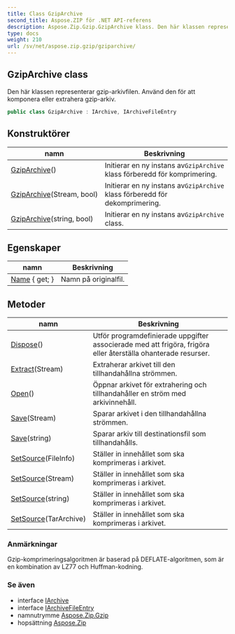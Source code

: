 ```yaml
---
title: Class GzipArchive
second_title: Aspose.ZIP för .NET API-referens
description: Aspose.Zip.Gzip.GzipArchive klass. Den här klassen representerar gziparkivfilen. Använd den för att komponera eller extrahera gziparkiv.
type: docs
weight: 210
url: /sv/net/aspose.zip.gzip/gziparchive/
---
```

## GzipArchive class

Den här klassen representerar gzip-arkivfilen. Använd den för att komponera eller extrahera gzip-arkiv.

```csharp
public class GzipArchive : IArchive, IArchiveFileEntry
```

## Konstruktörer

| namn | Beskrivning |
| --- | --- |
| [GzipArchive](gziparchive/#constructor)() | Initierar en ny instans av`GzipArchive` klass förberedd för komprimering. |
| [GzipArchive](gziparchive/#constructor_1)(Stream, bool) | Initierar en ny instans av`GzipArchive` klass förberedd för dekomprimering. |
| [GzipArchive](gziparchive/#constructor_2)(string, bool) | Initierar en ny instans av`GzipArchive` class. |

## Egenskaper

| namn | Beskrivning |
| --- | --- |
| [Name](../../aspose.zip.gzip/gziparchive/name/) { get; } | Namn på originalfil. |

## Metoder

| namn | Beskrivning |
| --- | --- |
| [Dispose](../../aspose.zip.gzip/gziparchive/dispose/)() | Utför programdefinierade uppgifter associerade med att frigöra, frigöra eller återställa ohanterade resurser. |
| [Extract](../../aspose.zip.gzip/gziparchive/extract/)(Stream) | Extraherar arkivet till den tillhandahållna strömmen. |
| [Open](../../aspose.zip.gzip/gziparchive/open/)() | Öppnar arkivet för extrahering och tillhandahåller en ström med arkivinnehåll. |
| [Save](../../aspose.zip.gzip/gziparchive/save/#save)(Stream) | Sparar arkivet i den tillhandahållna strömmen. |
| [Save](../../aspose.zip.gzip/gziparchive/save/#save_1)(string) | Sparar arkiv till destinationsfil som tillhandahålls. |
| [SetSource](../../aspose.zip.gzip/gziparchive/setsource/#setsource_1)(FileInfo) | Ställer in innehållet som ska komprimeras i arkivet. |
| [SetSource](../../aspose.zip.gzip/gziparchive/setsource/#setsource_2)(Stream) | Ställer in innehållet som ska komprimeras i arkivet. |
| [SetSource](../../aspose.zip.gzip/gziparchive/setsource/#setsource_3)(string) | Ställer in innehållet som ska komprimeras i arkivet. |
| [SetSource](../../aspose.zip.gzip/gziparchive/setsource/#setsource)(TarArchive) | Ställer in innehållet som ska komprimeras i arkivet. |

### Anmärkningar

Gzip-komprimeringsalgoritmen är baserad på DEFLATE-algoritmen, som är en kombination av LZ77 och Huffman-kodning.

### Se även

* interface [IArchive](../../aspose.zip/iarchive/)
* interface [IArchiveFileEntry](../../aspose.zip/iarchivefileentry/)
* namnutrymme [Aspose.Zip.Gzip](../../aspose.zip.gzip/)
* hopsättning [Aspose.Zip](../../)


